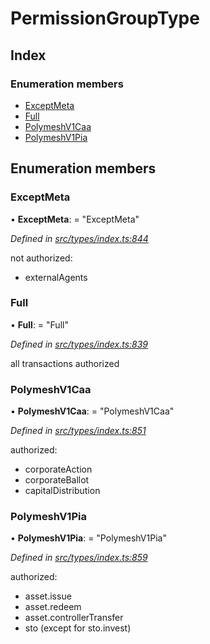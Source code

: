 # PermissionGroupType

## Index

### Enumeration members

* [ExceptMeta](permissiongrouptype.md#exceptmeta)
* [Full](permissiongrouptype.md#full)
* [PolymeshV1Caa](permissiongrouptype.md#polymeshv1caa)
* [PolymeshV1Pia](permissiongrouptype.md#polymeshv1pia)

## Enumeration members

### ExceptMeta

• **ExceptMeta**: = "ExceptMeta"

_Defined in_ [_src/types/index.ts:844_](https://github.com/PolymathNetwork/polymesh-sdk/blob/959efb76/src/types/index.ts#L844)

not authorized:

* externalAgents

### Full

• **Full**: = "Full"

_Defined in_ [_src/types/index.ts:839_](https://github.com/PolymathNetwork/polymesh-sdk/blob/959efb76/src/types/index.ts#L839)

all transactions authorized

### PolymeshV1Caa

• **PolymeshV1Caa**: = "PolymeshV1Caa"

_Defined in_ [_src/types/index.ts:851_](https://github.com/PolymathNetwork/polymesh-sdk/blob/959efb76/src/types/index.ts#L851)

authorized:

* corporateAction
* corporateBallot
* capitalDistribution

### PolymeshV1Pia

• **PolymeshV1Pia**: = "PolymeshV1Pia"

_Defined in_ [_src/types/index.ts:859_](https://github.com/PolymathNetwork/polymesh-sdk/blob/959efb76/src/types/index.ts#L859)

authorized:

* asset.issue
* asset.redeem
* asset.controllerTransfer
* sto \(except for sto.invest\)


